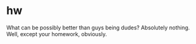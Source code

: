 # hw
What can be possibly better than guys being dudes? Absolutely nothing. Well, except your homework, obviously.

